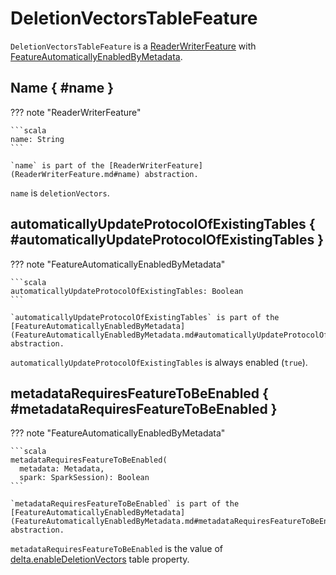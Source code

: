 # DeletionVectorsTableFeature

`DeletionVectorsTableFeature` is a [ReaderWriterFeature](ReaderWriterFeature.md) with [FeatureAutomaticallyEnabledByMetadata](FeatureAutomaticallyEnabledByMetadata.md).

## Name { #name }

??? note "ReaderWriterFeature"

    ```scala
    name: String
    ```

    `name` is part of the [ReaderWriterFeature](ReaderWriterFeature.md#name) abstraction.

`name` is `deletionVectors`.

## automaticallyUpdateProtocolOfExistingTables { #automaticallyUpdateProtocolOfExistingTables }

??? note "FeatureAutomaticallyEnabledByMetadata"

    ```scala
    automaticallyUpdateProtocolOfExistingTables: Boolean
    ```

    `automaticallyUpdateProtocolOfExistingTables` is part of the [FeatureAutomaticallyEnabledByMetadata](FeatureAutomaticallyEnabledByMetadata.md#automaticallyUpdateProtocolOfExistingTables) abstraction.

`automaticallyUpdateProtocolOfExistingTables` is always enabled (`true`).

## metadataRequiresFeatureToBeEnabled { #metadataRequiresFeatureToBeEnabled }

??? note "FeatureAutomaticallyEnabledByMetadata"

    ```scala
    metadataRequiresFeatureToBeEnabled(
      metadata: Metadata,
      spark: SparkSession): Boolean
    ```

    `metadataRequiresFeatureToBeEnabled` is part of the [FeatureAutomaticallyEnabledByMetadata](FeatureAutomaticallyEnabledByMetadata.md#metadataRequiresFeatureToBeEnabled) abstraction.

`metadataRequiresFeatureToBeEnabled` is the value of [delta.enableDeletionVectors](../DeltaConfigs.md#enableDeletionVectors) table property.
